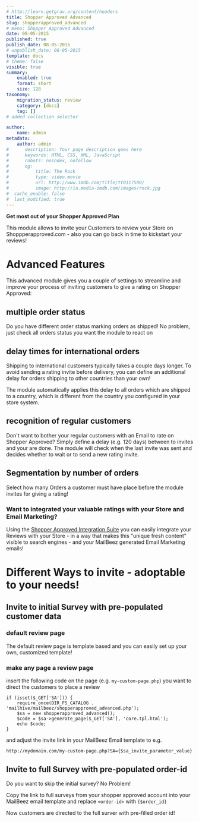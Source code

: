 ```yaml
---
# http://learn.getgrav.org/content/headers
title: Shopper Approved Advanced
slug: shopperapproved_advanced
# menu: Shopper Approved Advanced
date: 08-05-2015
published: true
publish_date: 08-05-2015
# unpublish_date: 08-05-2015
template: docs
# theme: false
visible: true
summary:
    enabled: true
    format: short
    size: 128
taxonomy:
    migration_status: review
    category: [docs]
    tag: []
# added collection selector

author:
    name: admin
metadata:
    author: admin
#      description: Your page description goes here
#      keywords: HTML, CSS, XML, JavaScript
#      robots: noindex, nofollow
#      og:
#          title: The Rock
#          type: video.movie
#          url: http://www.imdb.com/title/tt0117500/
#          image: http://ia.media-imdb.com/images/rock.jpg
#  cache_enable: false
#  last_modified: true
---
```


**Get most out of your Shopper Approved Plan**

This module allows to invite your Customers to review your Store on Shoppperapproved.com - also you can go back in time to kickstart your reviews!

# Advanced Features

This advanced module gives you a couple of settings to streamline and improve your process of inviting customers to give a rating on Shopper Approved:

## multiple order status

Do you have different order status marking orders as shipped! No problem, just check all orders status you want the module to react on

## delay times for international orders

Shipping to international customers typically takes a couple days longer. To avoid sending a rating invite before delivery, you can define an additional delay for orders shipping to other countries than your own!

The module automatically applies this delay to all orders which are shipped to a country, which is different from the country you configured in your store system.

## recognition of regular customers

Don't want to bother your regular customers with an Email to rate on Shopper Approved? Simply define a delay (e.g. 120 days) between to invites and your are done. The module will check when the last invite was sent and decides whether to wait or to send a new rating invite.

## Segmentation by number of orders

Select how many Orders a customer must have place before the module invites for giving a rating!

### Want to integrated your valuable ratings with your Store and Email Marketing?

Using the [Shopper Approved Integration Suite](http://www.mailbeez.com/documentation/configbeez/config_shopperapproved_integration/) you can easily integrate your Reviews with your Store - in a way that makes this "unique fresh content" visible to search engines - and your MailBeez generated Email Marketing emails!

# Different Ways to invite - adoptable to your needs!

## Invite to initial Survey with pre-populated customer data

### default review page

The default review page is template based and you can easily set up your own, customized template!

### make any page a review page

insert the following code on the page (e.g. `my-custom-page.php`) you want to direct the customers to place a review

 
    if (isset($_GET['SA'])) {
        require_once(DIR_FS_CATALOG . 'mailhive/mailbeez/shopperapproved_advanced.php');
        $sa = new shopperapproved_advanced();
        $code = $sa->generate_page($_GET['SA'], 'core.tpl.html');
        echo $code;
    }


and adjust the invite link in your MailBeez Email template to e.g.

`http://mydomain.com/my-custom-page.php?SA={$sa_invite_parameter_value}`

## Invite to full Survey with pre-populated order-id

Do you want to skip the initial survey? No Problem!

Copy the link to full surveys from your shopper approved account into your MailBeez email template and replace `<order-id>` with `{$order_id}`

Now customers are directed to the full surver with pre-filled order id!
